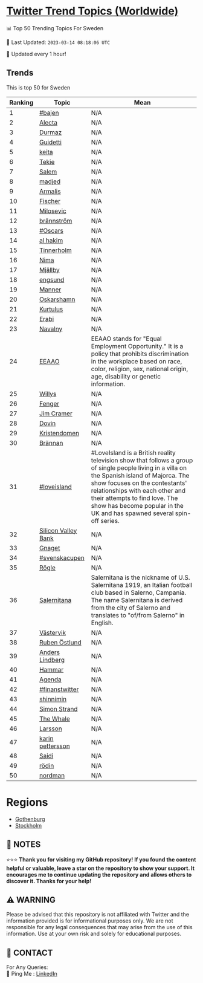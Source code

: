 [Twitter Trend Topics (Worldwide)](https://github.com/ErcinDedeoglu/Twitter-Trend-Topics)
==========


📊 Top 50 Trending Topics For Sweden

📆 Last Updated: `2023-03-14 08:18:06 UTC`

🔧 Updated every 1 hour!


## Trends

This is top 50 for Sweden

| Ranking | Topic | Mean |
| ------- | ------------ | ------------ |
| 1 | [#bajen](http://twitter.com/search?q=%23bajen) | N/A |
| 2 | [Alecta](http://twitter.com/search?q=Alecta) | N/A |
| 3 | [Durmaz](http://twitter.com/search?q=Durmaz) | N/A |
| 4 | [Guidetti](http://twitter.com/search?q=Guidetti) | N/A |
| 5 | [keita](http://twitter.com/search?q=keita) | N/A |
| 6 | [Tekie](http://twitter.com/search?q=Tekie) | N/A |
| 7 | [Salem](http://twitter.com/search?q=Salem) | N/A |
| 8 | [madjed](http://twitter.com/search?q=madjed) | N/A |
| 9 | [Armalis](http://twitter.com/search?q=Armalis) | N/A |
| 10 | [Fischer](http://twitter.com/search?q=Fischer) | N/A |
| 11 | [Milosevic](http://twitter.com/search?q=Milosevic) | N/A |
| 12 | [brännström](http://twitter.com/search?q=br%c3%a4nnstr%c3%b6m) | N/A |
| 13 | [#Oscars](http://twitter.com/search?q=%23Oscars) | N/A |
| 14 | [al hakim](http://twitter.com/search?q=al+hakim) | N/A |
| 15 | [Tinnerholm](http://twitter.com/search?q=Tinnerholm) | N/A |
| 16 | [Nima](http://twitter.com/search?q=Nima) | N/A |
| 17 | [Mjällby](http://twitter.com/search?q=Mj%c3%a4llby) | N/A |
| 18 | [engsund](http://twitter.com/search?q=engsund) | N/A |
| 19 | [Manner](http://twitter.com/search?q=Manner) | N/A |
| 20 | [Oskarshamn](http://twitter.com/search?q=Oskarshamn) | N/A |
| 21 | [Kurtulus](http://twitter.com/search?q=Kurtulus) | N/A |
| 22 | [Erabi](http://twitter.com/search?q=Erabi) | N/A |
| 23 | [Navalny](http://twitter.com/search?q=Navalny) | N/A |
| 24 | [EEAAO](http://twitter.com/search?q=EEAAO) | EEAAO stands for "Equal Employment Opportunity." It is a policy that prohibits discrimination in the workplace based on race, color, religion, sex, national origin, age, disability or genetic information. |
| 25 | [Willys](http://twitter.com/search?q=Willys) | N/A |
| 26 | [Fenger](http://twitter.com/search?q=Fenger) | N/A |
| 27 | [Jim Cramer](http://twitter.com/search?q=Jim+Cramer) | N/A |
| 28 | [Dovin](http://twitter.com/search?q=Dovin) | N/A |
| 29 | [Kristendomen](http://twitter.com/search?q=Kristendomen) | N/A |
| 30 | [Brännan](http://twitter.com/search?q=Br%c3%a4nnan) | N/A |
| 31 | [#loveisland](http://twitter.com/search?q=%23loveisland) | #LoveIsland is a British reality television show that follows a group of single people living in a villa on the Spanish island of Majorca. The show focuses on the contestants' relationships with each other and their attempts to find love. The show has become popular in the UK and has spawned several spin-off series. |
| 32 | [Silicon Valley Bank](http://twitter.com/search?q=Silicon+Valley+Bank) | N/A |
| 33 | [Gnaget](http://twitter.com/search?q=Gnaget) | N/A |
| 34 | [#svenskacupen](http://twitter.com/search?q=%23svenskacupen) | N/A |
| 35 | [Rögle](http://twitter.com/search?q=R%c3%b6gle) | N/A |
| 36 | [Salernitana](http://twitter.com/search?q=Salernitana) | Salernitana is the nickname of U.S. Salernitana 1919, an Italian football club based in Salerno, Campania. The name Salernitana is derived from the city of Salerno and translates to "of/from Salerno" in English. |
| 37 | [Västervik](http://twitter.com/search?q=V%c3%a4stervik) | N/A |
| 38 | [Ruben Östlund](http://twitter.com/search?q=Ruben+%c3%96stlund) | N/A |
| 39 | [Anders Lindberg](http://twitter.com/search?q=Anders+Lindberg) | N/A |
| 40 | [Hammar](http://twitter.com/search?q=Hammar) | N/A |
| 41 | [Agenda](http://twitter.com/search?q=Agenda) | N/A |
| 42 | [#finanstwitter](http://twitter.com/search?q=%23finanstwitter) | N/A |
| 43 | [shinnimin](http://twitter.com/search?q=shinnimin) | N/A |
| 44 | [Simon Strand](http://twitter.com/search?q=Simon+Strand) | N/A |
| 45 | [The Whale](http://twitter.com/search?q=The+Whale) | N/A |
| 46 | [Larsson](http://twitter.com/search?q=Larsson) | N/A |
| 47 | [karin pettersson](http://twitter.com/search?q=karin+pettersson) | N/A |
| 48 | [Saidi](http://twitter.com/search?q=Saidi) | N/A |
| 49 | [rödin](http://twitter.com/search?q=r%c3%b6din) | N/A |
| 50 | [nordman](http://twitter.com/search?q=nordman) | N/A |



# Regions

* [Gothenburg](</Sweden/Gothenburg.md>)
* [Stockholm](</Sweden/Stockholm.md>)



## 📝 NOTES

⭐⭐⭐ **Thank you for visiting my GitHub repository! If you found the content helpful or valuable, leave a star on the repository to show your support. It encourages me to continue updating the repository and allows others to discover it. Thanks for your help!**


## ⚠️ WARNING

Please be advised that this repository is not affiliated with Twitter and the information provided is for informational purposes only. We are not responsible for any legal consequences that may arise from the use of this information. Use at your own risk and solely for educational purposes.


## 📨 CONTACT

 For Any Queries:  
            🏓 Ping Me : [LinkedIn](https://www.linkedin.com/in/ercindedeoglu/)
